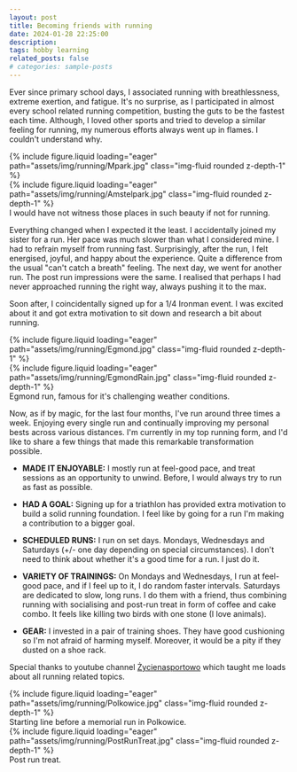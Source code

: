 ```yaml
---
layout: post
title: Becoming friends with running
date: 2024-01-28 22:25:00
description:
tags: hobby learning
related_posts: false
# categories: sample-posts
---
```


Ever since primary school days, I associated running with breathlessness, extreme exertion, and fatigue. It's no surprise, as I participated in almost every school related running competition, busting the guts to be the fastest each time. Although, I loved other sports and tried to develop a similar feeling for running, my numerous efforts always went up in flames. I couldn't understand why.

<div class="row mt-3">
    <div class="col-sm mt-3 mt-md-0">
        {% include figure.liquid loading="eager" path="assets/img/running/Mpark.jpg" class="img-fluid rounded z-depth-1" %}
        <!-- <div class="caption">
          Running location no 1: My home village forrest.
         </div> -->
    </div>
    <div class="col-sm mt-3 mt-md-0">
        {% include figure.liquid loading="eager" path="assets/img/running/Amstelpark.jpg" class="img-fluid rounded z-depth-1" %}
        <!-- <div class="caption">
          Amstelpark in January.
        </div> -->
    </div>
</div>
<div class="caption">
    I would have not witness those places in such beauty if not for running.
</div>

Everything changed when I expected it the least. I accidentally joined my sister for a run. Her pace was much slower than what I considered mine. I had to refrain myself from running fast. Surprisingly, after the run, I felt energised, joyful, and happy about the experience. Quite a difference from the usual "can't catch a breath" feeling. The next day, we went for another run. The post run impressions were the same. I realised that perhaps I had never approached running the right way, always pushing it to the max.

Soon after, I coincidentally signed up for a 1/4 Ironman event. I was excited about it and got extra motivation to sit down and research a bit about running.

<div class="row mt-3">
    <div class="col-sm mt-3 mt-md-0">
        {% include figure.liquid loading="eager" path="assets/img/running/Egmond.jpg" class="img-fluid rounded z-depth-1" %}
    </div>
    <div class="col-sm mt-3 mt-md-0">
        {% include figure.liquid loading="eager" path="assets/img/running/EgmondRain.jpg" class="img-fluid rounded z-depth-1" %}
    </div>
</div>
<div class="caption">
    Egmond run, famous for it's challenging weather conditions.
</div>

Now, as if by magic, for the last four months, I've run around three times a week. Enjoying every single run and continually improving my personal bests across various distances. I'm currently in my top running form, and I'd like to share a few things that made this remarkable transformation possible.

- **MADE IT ENJOYABLE:** I mostly run at feel-good pace, and treat sessions as an opportunity to unwind. Before, I would always try to run as fast as possible.

- **HAD A GOAL:** Signing up for a triathlon has provided extra motivation to build a solid running foundation. I feel like by going for a run I'm making a contribution to a bigger goal.

- **SCHEDULED RUNS:** I run on set days. Mondays, Wednesdays and Saturdays (+/- one day depending on special circumstances). I don't need to think about whether it's a good time for a run. I just do it.

- **VARIETY OF TRAININGS:** On Mondays and Wednesdays, I run at feel-good pace, and if I feel up to it, I do random faster intervals. Saturdays are dedicated to slow, long runs. I do them with a friend, thus combining running with socialising and post-run treat in form of coffee and cake combo. It feels like killing two birds with one stone (I love animals).

- **GEAR:** I invested in a pair of training shoes. They have good cushioning so I'm not afraid of harming myself. Moreover, it would be a pity if they dusted on a shoe rack.

Special thanks to youtube channel <a href="https://www.youtube.com/@adrianzycienasportowo"> Życienasportowo</a> which taught me loads about all running related topics.

<div class="row mt-3">
    <div class="col-sm mt-3 mt-md-0">
        {% include figure.liquid loading="eager" path="assets/img/running/Polkowice.jpg" class="img-fluid rounded z-depth-1" %}
        <div class="caption">
          Starting line before a memorial run in Polkowice.
         </div>
    </div>
    <div class="col-sm mt-3 mt-md-0">
        {% include figure.liquid loading="eager" path="assets/img/running/PostRunTreat.jpg" class="img-fluid rounded z-depth-1" %}
        <div class="caption">
          Post run treat.
        </div>
    </div>
</div>